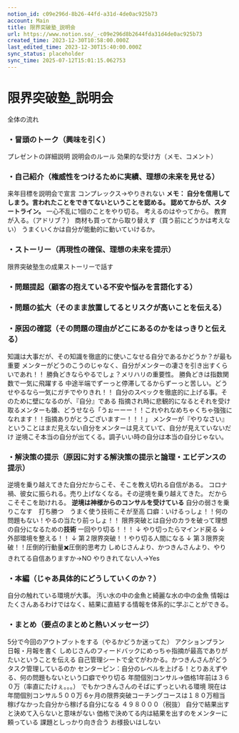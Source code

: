 ```yaml
---
notion_id: c09e296d-8b26-44fd-a31d-4de0ac925b73
account: Main
title: 限界突破塾_説明会
url: https://www.notion.so/_-c09e296d8b2644fda31d4de0ac925b73
created_time: 2023-12-30T10:58:00.000Z
last_edited_time: 2023-12-30T15:40:00.000Z
sync_status: placeholder
sync_time: 2025-07-12T15:01:15.062753
---
```

# 限界突破塾_説明会

全体の流れ
### ・冒頭のトーク（興味を引く）
プレゼントの詳細説明
説明会のルール
効果的な受け方（メモ、コメント）
### ・自己紹介（権威性をつけるために実績、理想の未来を見せる）
来年目標を説明会で宣言
コンプレックス→やりきれない
**メモ：
自分を信用してしまう。言われたことをできてないということを認める。
認めてからが、スタートライン。**
一心不乱に1個のことをやり切る。
考えるのはやってから。
教育が入る。（アドリブ？）
商材も買ってから取り替えす（買う前にどうかは考えない）
うまくいくかは自分が能動的に動いていけるか。
### ・ストーリー（再現性の確保、理想の未来を提示）
限界突破塾生の成果ストーリーで話す
### ・問題提起（顧客の抱えている不安や悩みを言語化する）
### ・問題の拡大（そのまま放置してるとリスクが高いことを伝える）
### ・原因の確認（その問題の理由がどこにあるのかをはっきりと伝える）
知識は大事だが、その知識を徹底的に使いこなせる自分であるかどうか？が最も重要
メンターがどうのこうのじゃなく、自分がメンターの凄さを引き出すくらいであれ！！
勝負どきならやるでしょ？メリハリの重要性。
勝負どきは指数関数で一気に飛躍する
中途半端でずーっと停滞してるからずーっと苦しい。どうせやるなら一気にガチでやりきれ！！
自分のスペックを徹底的に上げる事。そのために壁になるのが、『自分』である
指摘され時に悲観的になるとそれを受け取るメンターも嫌、どうせなら「うぉーーー！！これやれなめちゃくちゃ強強になれます！！指摘ありがとうございますー！！！」
メンターが『やりなさい』ということはまだ見えない自分をメンターは見えていて、自分が見えていないだけ
逆境こそ本当の自分が出てくる。調子いい時の自分は本当の自分じゃない。
### ・解決策の提示（原因に対する解決策の提示と論理・エビデンスの提示）
逆境を乗り越えてきた自分だからこそ、そこを教え切れる自信がある。
コロナ禍、彼女に振られる。売り上げなくなる。その逆境を乗り越えてきた。
だからこそそこを助けれる。
**逆境は神様からのコンサルを受けている**
自分の弱さを乗りこなす　打ち勝つ　うまく使う技術こそが至高
口癖：いけるっしょ！！何の問題もない！やるの当たり前っしょ！！
限界突破とは自分のカラを破って理想の自分になるための**技術**
一回やり切る！！！
↓
やり切ったらマインド戻る
↓
外部環境を整える！！
↓
第２限界突破！！やり切る人間になる
↓
第３限界突破！！圧倒的行動量✖️圧倒的思考力
しめじさんより、かつきんさんより、やりきれてる自信ありますか→NO
やりきれてない人→Yes
### ・本編（じゃあ具体的にどうしていくのか？）
自分の触れている環境が大事。
汚い水の中の金魚と綺麗な水の中の金魚
情報はたくさんあるわけではなく、結果に直結する情報を体系的に学ぶことができる。
### ・まとめ（要点のまとめと熱いメッセージ）
5分で今回のアウトプットをする（やるかどうか迷ってた）
アクションプラン
日報・月報を書く
しめじさんのフィードバックにめっちゃ指摘が最高でありがたいということを伝える
自己管理シートで全てがわかる。かつきんさんがどうタスク管理しているのか
センターピン：自分のレベルを上げる！とりあえずやる、何の問題もないという口癖でやり切る
年間個別コンサル→価格1年前は３６０万（率直にたけぇ。。。）
でもかつきんさんのそばにずっといれる環境
現在は年間個別コンサル５００万
6ヶ月の限界突破コーチングコースは１８０万相当
稼げなかった自分から稼げる自分になる
４９８０００（税抜）
自分で結果出すと決めて入らないと意味がない
価格で決めてる内は結果を出すのをメンターに頼っている
課題としっかり向き合う
お様扱いはしない